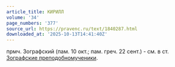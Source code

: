 ```yaml
---
article_title: КИРИЛЛ
volume: '34'
page_numbers: '377'
source_url: https://pravenc.ru/text/1840287.html
downloaded_at: '2025-10-13T14:41:40Z'
---
```


прмч. Зографский (пам. 10 окт.; пам. греч. 22 сент.) - см. в ст. [Зографские преподобномученики](<https://pravenc.ru/text/Зографские преподобномученики.html>).

